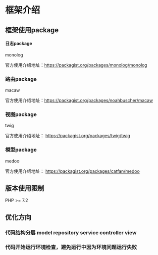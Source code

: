 # 框架介绍

## 框架使用package

#### 日志package
monolog

官方使用介绍地址：https://packagist.org/packages/monolog/monolog

### 路由package
macaw

官方使用介绍地址：https://packagist.org/packages/noahbuscher/macaw

### 视图package
twig

官方使用介绍地址： https://packagist.org/packages/twig/twig

### 模型package
medoo

官方使用介绍地址： https://packagist.org/packages/catfan/medoo


## 版本使用限制
PHP >= 7.2

## 优化方向

### 代码结构分层 model repository service controller view 
### 代码开始运行环境检查，避免运行中因为环境问题运行失败

